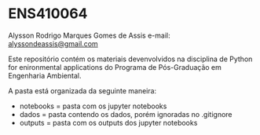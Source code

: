 # ENS410064

 Alysson Rodrigo Marques Gomes de Assis
 e-mail: alyssondeassis@gmail.com

Este repositório contém os materiais devenvolvidos na disciplina de Python for enironmental applications do Programa de Pós-Graduação em Engenharia Ambiental.

A pasta está organizada da seguinte maneira:

- notebooks = pasta com os jupyter notebooks
- dados = pasta contendo os dados, porém ignoradas no .gitignore
- outputs = pasta com os outputs dos jupyter notebooks